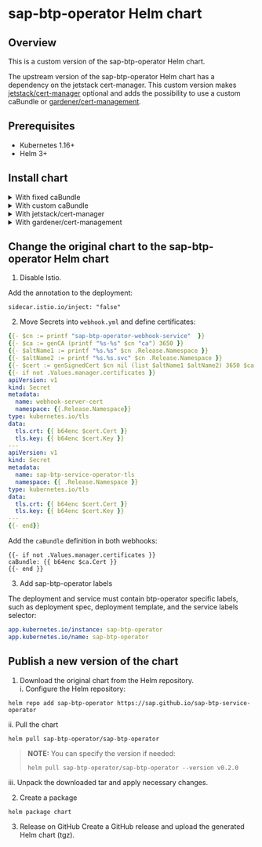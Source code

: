# sap-btp-operator Helm chart

## Overview

This is a custom version of the sap-btp-operator Helm chart.

The upstream version of the sap-btp-operator Helm chart has a dependency on the jetstack cert-manager. This custom version makes [jetstack/cert-manager](https://github.com/jetstack/cert-manager) optional and adds the possibility to use a custom caBundle or [gardener/cert-management](https://github.com/gardener/cert-management).

## Prerequisites

* Kubernetes 1.16+
* Helm 3+

## Install chart

<details>
<summary>With fixed caBundle</summary>

helm install sap-btp-operator . \
    --atomic \
    --create-namespace \
    --namespace=sap-btp-operator \
    --set manager.secret.clientid="<fill in>" \
    --set manager.secret.clientsecret="<fill in>" \
    --set manager.secret.url="<fill in>" \
    --set manager.secret.tokenurl="<fill in>" \
    --set cluster.id="<fill in>"

</details>

<details>
<summary>With custom caBundle</summary>

helm install sap-btp-operator . \
    --atomic \
    --create-namespace \
    --namespace=sap-btp-operator \
    --set manager.secret.clientid="<fill in>" \
    --set manager.secret.clientsecret="<fill in>" \
    --set manager.secret.url="<fill in>" \
    --set manager.secret.tokenurl="<fill in>" \
    --set manager.certificates.selfSigned.caBundle="${CABUNDLE}" \
    --set manager.certificates.selfSigned.crt="${SERVERCRT}" \
    --set manager.certificates.selfSigned.key="${SERVERKEY}" \
    --set cluster.id="<fill in>"

</details>

<details>
<summary>With jetstack/cert-manager</summary>

helm install sap-btp-operator . \
    --atomic \
    --create-namespace \
    --namespace=sap-btp-operator \
    --set manager.secret.clientid="<fill in>" \
    --set manager.secret.clientsecret="<fill in>" \
    --set manager.secret.url="<fill in>" \
    --set manager.secret.tokenurl="<fill in>" \
    --set manager.certificates.certManager=true \
    --set cluster.id="<fill in>"
  
  </details>

<details>
<summary>With gardener/cert-management</summary>

helm template sap-btp-operator . \
    --atomic \
    --create-namespace \
    --namespace=sap-btp-operator \
    --set manager.secret.clientid="<fill in>" \
    --set manager.secret.clientsecret="<fill in>" \
    --set manager.secret.url="<fill in>" \
    --set manager.secret.tokenurl="<fill in>" \
    --set manager.certificates.certManagement.caBundle="${CABUNDLE}" \
    --set manager.certificates.certManagement.crt=${CACRT} \
    --set manager.certificates.certManagement.key=${CAKEY} \
    --set cluster.id="<fill in>"

</details>


## Change the original chart to the sap-btp-operator Helm chart 
1. Disable Istio.

Add the annotation to the deployment:
```
sidecar.istio.io/inject: "false"
```

2. Move Secrets into `webhook.yml` and define certificates:
```yaml
{{- $cn := printf "sap-btp-operator-webhook-service"  }}
{{- $ca := genCA (printf "%s-%s" $cn "ca") 3650 }}
{{- $altName1 := printf "%s.%s" $cn .Release.Namespace }}
{{- $altName2 := printf "%s.%s.svc" $cn .Release.Namespace }}
{{- $cert := genSignedCert $cn nil (list $altName1 $altName2) 3650 $ca }}
{{- if not .Values.manager.certificates }}
apiVersion: v1
kind: Secret
metadata:
  name: webhook-server-cert
  namespace: {{.Release.Namespace}}
type: kubernetes.io/tls
data:
  tls.crt: {{ b64enc $cert.Cert }}
  tls.key: {{ b64enc $cert.Key }}
---
apiVersion: v1
kind: Secret
metadata:
  name: sap-btp-service-operator-tls
  namespace: {{ .Release.Namespace }}
type: kubernetes.io/tls
data:
  tls.crt: {{ b64enc $cert.Cert }}
  tls.key: {{ b64enc $cert.Key }}
---
{{- end}}
```
Add the `caBundle` definition in both webhooks:
```
{{- if not .Values.manager.certificates }}
caBundle: {{ b64enc $ca.Cert }}
{{- end }}
```

3. Add sap-btp-operator labels

The deployment and service must contain btp-operator specific labels, such as deployment spec, deployment template, and the service labels selector:
```yaml
app.kubernetes.io/instance: sap-btp-operator
app.kubernetes.io/name: sap-btp-operator
```

## Publish a new version of the chart
1.  Download the original chart from the Helm repository.  
   i. Configure the Helm repository:
```
helm repo add sap-btp-operator https://sap.github.io/sap-btp-service-operator
```  
   ii. Pull the chart
```
helm pull sap-btp-operator/sap-btp-operator
```
> **NOTE:** You can specify the version if needed:
>```
>helm pull sap-btp-operator/sap-btp-operator --version v0.2.0
>```

   iii.  Unpack the downloaded tar and apply necessary changes.

2. Create a package
```
helm package chart 
```
3. Release on GitHub
Create a GitHub release and upload the generated Helm chart (tgz).
